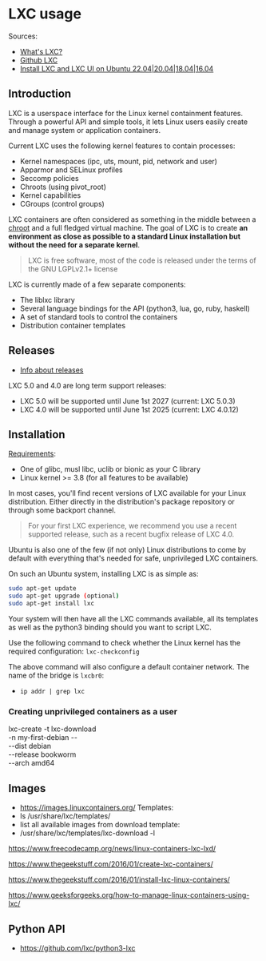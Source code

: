 # LXC usage

Sources:
- [What's LXC?](https://linuxcontainers.org/lxc/introduction/)
- [Github LXC](https://github.com/lxc/lxc)
- [Install LXC and LXC UI on Ubuntu 22.04|20.04|18.04|16.04](https://computingforgeeks.com/how-to-install-lxc-lxc-ui-on-ubuntu/?expand_article=1)

## Introduction
LXC is a userspace interface for the Linux kernel containment features. Through a powerful API and simple tools, it lets Linux users easily create and manage system or application containers.

Current LXC uses the following kernel features to contain processes:
- Kernel namespaces (ipc, uts, mount, pid, network and user)
- Apparmor and SELinux profiles
- Seccomp policies
- Chroots (using pivot_root)
- Kernel capabilities
- CGroups (control groups)

LXC containers are often considered as something in the middle between a [chroot](https://securityqueens.co.uk/im-in-chroot-jail-get-me-out-of-here/) and a full fledged virtual machine. The goal of LXC is to create **an environment as close as possible to a standard Linux installation but without the need for a separate kernel**.

> LXC is free software, most of the code is released under the terms of the GNU LGPLv2.1+ license

LXC is currently made of a few separate components:
- The liblxc library
- Several language bindings for the API (python3, lua, go, ruby, haskell)
- A set of standard tools to control the containers
- Distribution container templates

## Releases
- [Info about releases](https://linuxcontainers.org/lxc/news/)

LXC 5.0 and 4.0 are long term support releases:
- LXC 5.0 will be supported until June 1st 2027 (current: LXC 5.0.3)
- LXC 4.0 will be supported until June 1st 2025 (current: LXC 4.0.12)

## Installation
[Requirements](https://linuxcontainers.org/lxc/getting-started/#requirements):
- One of glibc, musl libc, uclib or bionic as your C library
- Linux kernel >= 3.8 (for all features to be available)

In most cases, you'll find recent versions of LXC available for your Linux distribution. Either directly in the distribution's package repository or through some backport channel.

> For your first LXC experience, we recommend you use a recent supported release, such as a recent bugfix release of LXC 4.0.

Ubuntu is also one of the few (if not only) Linux distributions to come by default with everything that's needed for safe, unprivileged LXC containers.

On such an Ubuntu system, installing LXC is as simple as:
```bash
sudo apt-get update
sudo apt-get upgrade (optional)
sudo apt-get install lxc
```

Your system will then have all the LXC commands available, all its templates as well as the python3 binding should you want to script LXC.

Use the following command to check whether the Linux kernel has the required configuration: `lxc-checkconfig`

The above command will also configure a default container network. The name of the bridge is `lxcbr0`:
- `ip addr | grep lxc`

### Creating unprivileged containers as a user


lxc-create -t lxc-download \
  -n my-first-debian -- \
  --dist debian \
  --release bookworm \
  --arch amd64



## Images
- https://images.linuxcontainers.org/
Templates: 
- ls /usr/share/lxc/templates/
- list all available images from download template:
- /usr/share/lxc/templates/lxc-download -l


https://www.freecodecamp.org/news/linux-containers-lxc-lxd/

https://www.thegeekstuff.com/2016/01/create-lxc-containers/

https://www.thegeekstuff.com/2016/01/install-lxc-linux-containers/

https://www.geeksforgeeks.org/how-to-manage-linux-containers-using-lxc/



## Python API
- https://github.com/lxc/python3-lxc